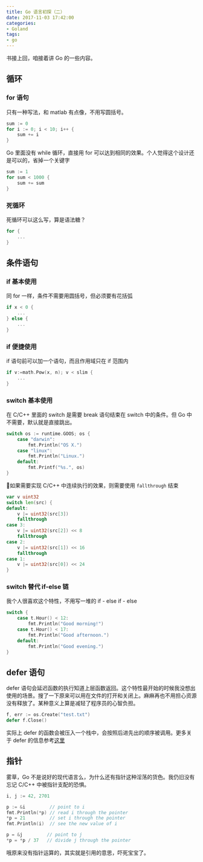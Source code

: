 ```yaml
---
title: Go 语言初探（二）
date: 2017-11-03 17:42:00
categories:
- Goland
tags:
- go
---
```


书接上回，咱接着讲 Go 的一些内容。

<!--more-->

## 循环

### for 语句

只有一种写法，和 matlab 有点像，不用写圆括号。

~~~go
sum := 0
for i := 0; i < 10; i++ {
    sum += i
}
~~~

Go 里面没有 while 循环，直接用 for 可以达到相同的效果。个人觉得这个设计还是可以的，省掉一个关键字

~~~go
sum := 1
for sum < 1000 {
    sum += sum
}
~~~

### 死循环

死循环可以这么写，算是语法糖？

~~~go
for {
    ...
}
~~~

## 条件语句

### if 基本使用

同 for 一样，条件不需要用圆括号，但必须要有花括弧

~~~go
if x < 0 {
    ...
} else {
    ...
}
~~~

### if 便捷使用

if 语句前可以加一个语句，而且作用域只在 if 范围内

~~~go
if v:=math.Pow(x, n); v < slim {
    ...
}
~~~

### switch 基本使用

在 C/C++ 里面的 switch 是需要 break 语句结束在 switch 中的条件。但 Go 中不需要，默认就是直接跳出。

~~~go
switch os := runtime.GOOS; os {
    case "darwin":
        fmt.Println("OS X.")
    case "linux":
        fmt.Println("Linux.")
    default:
        fmt.Printf("%s.", os)
}
~~~

如果需要实现 C/C++ 中连续执行的效果，则需要使用 `fallthrough` 结束

~~~go
var v uint32
switch len(src) {
default:
    v |= uint32(src[3])
    fallthrough
case 3:
    v |= uint32(src[2]) << 8
    fallthrough
case 2:
    v |= uint32(src[1]) << 16
    fallthrough
case 1:
    v |= uint32(src[0]) << 24
}
~~~

### switch 替代 if-else 链

我个人很喜欢这个特性，不用写一堆的 if - else if - else

~~~go
switch {
    case t.Hour() < 12:
        fmt.Println("Good morning!")
    case t.Hour() < 17:
        fmt.Println("Good afternoon.")
    default:
        fmt.Println("Good evening.")
}
~~~

## defer 语句

defer 语句会延迟函数的执行知道上层函数返回。这个特性最开始的时候我没想出使用的场景。搜了一下原来可以用在文件的打开和关闭上。麻麻再也不用担心资源没有释放了。某种意义上算是减轻了程序员的心智负担。

~~~go
f, err := os.Create("test.txt")
defer f.Close()
~~~

实际上 defer 的函数会被压入一个栈中，会按照后进先出的顺序被调用。更多关于 defer 的信息参考[这里](https://blog.go-zh.org/defer-panic-and-recover)


## 指针

雾草，Go 不是说好的现代语言么，为什么还有指针这种淫荡的货色。我仍旧没有忘记 C/C++ 中被指针支配的恐惧。

~~~go
i, j := 42, 2701

p := &i         // point to i
fmt.Println(*p) // read i through the pointer
*p = 21         // set i through the pointer
fmt.Println(i)  // see the new value of i

p = &j         // point to j
*p = *p / 37   // divide j through the pointer
~~~

哦原来没有指针运算的，其实就是引用的意思，吓死宝宝了。



